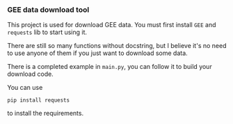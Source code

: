 ### GEE data download tool

This project is used for download GEE data. You must first install `GEE` and `requests` lib to start using it.

There are still so many functions without docstring, but I believe it's no need to use anyone of them if you just want to download some data.

There is a completed example in `main.py`, you can follow it to build your download code.

You can use
```
pip install requests
```
to install the requirements.

